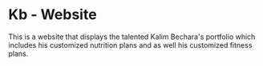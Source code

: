 # Kb - Website

This is a website that displays the talented Kalim Bechara's portfolio which includes his customized nutrition plans and as well his customized 
fitness plans.
